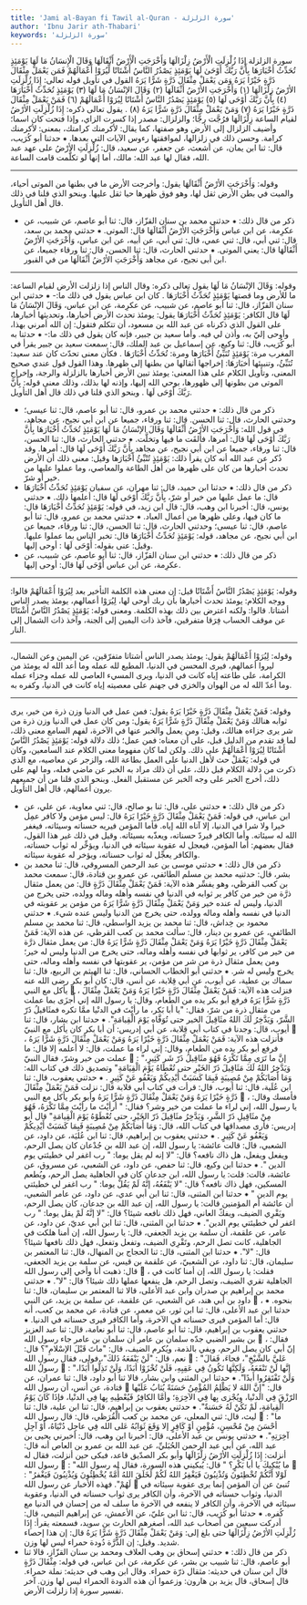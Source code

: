 ```yaml
---
title: 'Jami al-Bayan fi Tawil al-Quran - سورة الزلزلة'
author: 'Ibnu Jarir ath-Thabari'
keywords: 'سورة الزلزلة'
---
```


سورة الزلزلة
إِذَا زُلْزِلَتِ الْأَرْضُ زِلْزَالَهَا
وَأَخْرَجَتِ الْأَرْضُ أَثْقَالَهَا
وَقَالَ الْإِنسَانُ مَا لَهَا
يَوْمَئِذٍ تُحَدِّثُ أَخْبَارَهَا
بِأَنَّ رَبَّكَ أَوْحَىٰ لَهَا
يَوْمَئِذٍ يَصْدُرُ النَّاسُ أَشْتَاتًا لِّيُرَوْا أَعْمَالَهُمْ
فَمَن يَعْمَلْ مِثْقَالَ ذَرَّةٍ خَيْرًا يَرَهُ
وَمَن يَعْمَلْ مِثْقَالَ ذَرَّةٍ شَرًّا يَرَهُ
القول في تأويل قوله تعالى: إِذَا زُلْزِلَتِ الأرْضُ زِلْزَالَهَا (١) وَأَخْرَجَتِ الأرْضُ أَثْقَالَهَا (٢) وَقَالَ الإنْسَانُ مَا لَهَا (٣) يَوْمَئِذٍ تُحَدِّثُ أَخْبَارَهَا (٤) بِأَنَّ رَبَّكَ أَوْحَى لَهَا (٥) يَوْمَئِذٍ يَصْدُرُ النَّاسُ أَشْتَاتًا لِيُرَوْا أَعْمَالَهُمْ (٦) فَمَنْ يَعْمَلْ مِثْقَالَ ذَرَّةٍ خَيْرًا يَرَهُ (٧) وَمَنْ يَعْمَلْ مِثْقَالَ ذَرَّةٍ شَرًّا يَرَهُ (٨) 
.
يقول تعالى ذكره:
إِذَا زُلْزِلَتِ الأرْضُ
لقيام الساعة
زِلْزَالَهَا
فرُجَّت رجًّا؛ والزلزال: مصدر إذا كسرت الزاي، وإذا فتحت كان اسما؛ وأضيف الزلزال إلى الأرض وهو صفتها، كما يقال: لأكرمنك كرامتك، بمعنى: لأكرمنك كرامة. وحسن ذلك في زلزالها، لموافقتها رءوس الآيات التي بعدها.
⁕ حدثنا أبو كُرَيب، قال: ثنا ابن يمان، عن أشعث، عن جعفر، عن سعيد، قال:
زُلْزِلَتِ الأرْضُ
على عهد عبد الله، فقال لها عبد الله: مالك، أما إنها لو تكلَّمت قامت الساعة.
* * *
وقوله:
وَأَخْرَجَتِ الأرْضُ أَثْقَالَهَا
يقول: وأخرجت الأرض ما في بطنها من الموتى أحياء، والميت في بطن الأرض ثقل لها، وهو فوق ظهرها حيا ثقل عليها.
وبنحو الذي قلنا في ذلك قال أهل التأويل.
* ذكر من قال ذلك:
⁕ حدثني محمد بن سنان القزّاز، قال: ثنا أبو عاصم، عن شبيب، عن عكرِمة، عن ابن عباس
وَأَخْرَجَتِ الأرْضُ أَثْقَالَهَا
قال: الموتى.
⁕ حدثني محمد بن سعد، قال: ثني أبي، قال: ثني عمي، قال: ثني أبي، عن أبيه، عن ابن عباس،
وَأَخْرَجَتِ الأرْضُ أَثْقَالَهَا
قال: يعني الموتى.
⁕ حدثني الحارث، قال: ثنا الحسن، قال: ثنا ورقاء جميعا، عن ابن أبى نجيح، عن مجاهد
وَأَخْرَجَتِ الأرْضُ أَثْقَالَهَا
من في القبور.
* * *
وقوله:
وَقَالَ الإنْسَانُ مَا لَهَا
يقول تعالى ذكره: وقال الناس إذا زلزلت الأرض لقيام الساعة: ما للأرض وما قصتها
يَوْمَئِذٍ تُحَدِّثُ أَخْبَارَهَا
.
كان ابن عباس يقول في ذلك ما:-
⁕ حدثني ابن سنان القزّاز، قال: ثنا أبو عاصم، عن شبيب، عن عكرِمة، عن ابن عباس،
وَقَالَ الإنْسَانُ مَا لَهَا
قال الكافر:
يَوْمَئِذٍ تُحَدِّثُ أَخْبَارَهَا
يقول: يومئذ تحدث الأرض أخبارها، وتحديثها أخبارها، على القول الذي ذكرناه عن عبد الله بن مسعود، أن تتكلم فتقول: إن الله أمرني بهذا، وأوحى إليّ به، وأذن لي فيه.
وأما سعيد بن جبير، فإنه كان يقول في ذلك ما:-
⁕ حدثنا به أبو كُرَيب، قال: ثنا وكيع، عن إسماعيل بن عبد الملك، قال: سمعت سعيد بن جبير يقرأ في المغرب مرة:
يَوْمَئِذٍ تُنَبِّئُ أَخْبَارَها
ومرة:
تُحَدِّثُ أَخْبَارَهَا
.
فكأن معنى تحدّث كان عند سعيد: تُنَبِّئُ، وتنبيئها أخبَارَهَا: إخراجها أثقالها من بطنها إلى ظهرها. وهذا القول قول عندي صحيح المعنى، وتأويل الكلام على هذا المعنى: يومئذ تبين الأرض أخبارها بالزلزلة والرجة، وإخراج الموتى من بطونها إلى ظهورها، بوحي الله إليها، وإذنه لها بذلك، وذلك معنى قوله:
بِأَنَّ رَبَّكَ أَوْحَى لَهَا
.
وبنحو الذي قلنا في ذلك قال أهل التأويل.
* ذكر من قال ذلك:
⁕ حدثني محمد بن عمرو، قال: ثنا أبو عاصم، قال: ثنا عيسى؛ وحدثني الحارث، قال: ثنا الحسن. قال: ثنا ورقاء، جميعا عن ابن أبي نجيح، عن مجاهد، في قول الله:
وَأَخْرَجَتِ الأرْضُ أَثْقَالَهَا وَقَالَ الإنْسَانُ مَا لَهَا يَوْمَئِذٍ تُحَدِّثُ أَخْبَارَهَا بِأَنَّ رَبَّكَ أَوْحَى لَهَا
قال: أمرها، فألقَت ما فيها وتخلَّت.
⁕ حدثني الحارث، قال: ثنا الحسن، قال: ثنا ورقاء، جميعا عن ابن أبي نجيح، عن مجاهد
بِأَنَّ رَبَّكَ أَوْحَى لَهَا
قال: أمرها.
وقد ذُكر عن عبد الله أنه كان يقرأ ذلك:
يَوْمَئِذٍ تُنْبِّئُ أَخْبَارَها
وقيل: معنى ذلك أن الأرض تحدث أخبارها من كان على ظهرها من أهل الطاعة والمعاصي، وما عملوا عليها من خير أو شرّ.
* ذكر من قال ذلك:
⁕ حدثنا ابن حميد، قال: ثنا مهران، عن سفيان
يَوْمَئِذٍ تُحَدِّثُ أَخْبَارَهَا
قال: ما عمل عليها من خير أو شرّ،
بِأَنَّ رَبَّكَ أَوْحَى لَهَا
قال: أعلمها ذلك.
⁕ حدثني يونس، قال: أخبرنا ابن وهب، قال: قال ابن زيد، في قوله:
يَوْمَئِذٍ تُحَدِّثُ أَخْبَارَهَا
قال: ما كان فيها، وعلى ظهرها من أعمال العباد.
⁕ حدثني محمد بن عمرو، قال: ثنا أبو عاصم، قال: ثنا عيسى؛ وحدثني الحارث، قال: ثنا الحسن، قال: ثنا ورقاء، جميعا عن ابن أبي نجيح، عن مجاهد، قوله:
يَوْمَئِذٍ تُحَدِّثُ أَخْبَارَهَا
قال: تخبر الناس بما عملوا عليها.
وقيل: عنى بقوله:
أَوْحَى لَهَا
: أوحى إليها.
* ذكر من قال ذلك:
⁕ حدثني ابن سنان القزّاز، قال: ثنا أبو عاصم، عن شبيب، عن عكرِمة، عن ابن عباس
أَوْحَى لَهَا
قال: أوحى إليها.
* * *
وقوله:
يَوْمَئِذٍ يَصْدُرُ النَّاسُ أَشْتَاتًا
قيل: إن معنى هذه الكلمة التأخير بعد
لِيُرَوْا أَعْمَالَهُمْ
قالوا: ووجه الكلام: يومئذ تحدث أخبارها بأن ربك أوحى لها، لِيُرَوْا أعمالهم، يومئذ يصدر الناس أشتاتا. قالوا: ولكنه اعترض بين ذلك بهذه الكلمة.
ومعنى قوله:
يَوْمَئِذٍ يَصْدُرُ النَّاسُ أَشْتَاتًا
عن موقف الحساب فِرَقا متفرقين، فآخذ ذات اليمين إلى الجنة، وآخذ ذات الشمال إلى النار.
* * *
وقوله:
لِيُرَوْا أَعْمَالَهُمْ
يقول: يومئذ يصدر الناس أشتاتا متفرّقين، عن اليمين وعن الشمال، ليروا أعمالهم، فيرى المحسن في الدنيا، المطيع لله عمله وما أعد الله له يومئذ من الكرامة، على طاعته إياه كانت في الدنيا، ويرى المسيء العاصي لله عمله وجزاء عمله وما أعدّ الله له من الهوان والخزي في جهنم على معصيته إياه كانت في الدنيا، وكفره به.
* * *
وقوله:
فَمَنْ يَعْمَلْ مِثْقَالَ ذَرَّةٍ خَيْرًا يَرَهُ
يقول: فمن عمل في الدنيا وزن ذرة من خير، يرى ثوابه هنالك
وَمَنْ يَعْمَلْ مِثْقَالَ ذَرَّةٍ شَرًّا يَرَهُ
يقول: ومن كان عمل في الدنيا وزن ذرة من شر يرى جزاءه هنالك، وقيل: ومن يعمل والخبر عنها في الآخرة، لفهم السامع معنى ذلك، لما قد تقدم من الدليل قبل، على أن معناه: فمن عمل؛ ذلك دلالة قوله:
يَوْمَئِذٍ يَصْدُرُ النَّاسُ أَشْتَاتًا لِيُرَوْا أَعْمَالَهُمْ
على ذلك. ولكن لما كان مفهوما معنى الكلام عند السامعين، وكان في قوله:
يَعْمَلْ
حث لأهل الدنيا على العمل بطاعة الله، والزجر عن معاصيه، مع الذي ذكرت من دلالة الكلام قبل ذلك، على أن ذلك مراد به الخبر عن ماضي فعله، وما لهم على ذلك، أخرج الخبر على وجه الخبر عن مستقبل الفعل.
وبنحو الذي قلنا من أن جميعهم يرون أعمالهم، قال أهل التأويل.
* ذكر من قال ذلك:
⁕ حدثني على، قال: ثنا بو صالح، قال: ثني معاوية، عن علي، عن ابن عباس، في قوله:
فَمَنْ يَعْمَلْ مِثْقَالَ ذَرَّةٍ خَيْرًا يَرَهُ
قال: ليس مؤمن ولا كافر عمِل خيرا ولا شرا في الدنيا، إلا آتاه الله إياه. فأما المؤمن فيريه حسناته وسيئاته، فيغفر الله له سيئاته. وأما الكافر فيردّ حسناته، ويعذّبه بسيئاته. وقيل في ذلك غير هذا القول، فقال بعضهم: أما المؤمن، فيعجل له عقوبة سيئاته في الدنيا، ويؤخِّر له ثواب حسناته، والكافر يعجِّل له ثواب حسناته، ويؤخر له عقوبة سيئاته.
* ذكر من قال ذلك:
⁕ حدثني موسى بن عبد الرحمن المسروقي، قال: ثنا محمد بن بشر، قال: حدثنيه محمد بن مسلم الطائفي، عن عمرو بن قتادة، قال: سمعت محمد بن كعب القرظي، وهو يفسِّر هذه الآية:
فَمَنْ يَعْمَلْ مِثْقَالَ ذَرَّةٍ
قال: من يعمل مثقال ذرَّة من خير من كافر ير ثوابه في الدنيا في نفسه وأهله وماله وولده، حتى يخرج من الدنيا، وليس له عنده خير
وَمَنْ يَعْمَلْ مِثْقَالَ ذَرَّةٍ شَرًّا يَرَهُ
من مؤمن ير عقوبته في الدنيا في نفسه وأهله وماله وولده، حتى يخرج من الدنيا وليس عنده شيء.
⁕ حدثني محمود بن خِداش، قال: ثنا محمد بن يزيد الواسطي، قال: ثنا محمد بن مسلم الطائفي، عن عمرو بن دينار، قال: سألت محمد بن كعب القرظي، عن هذه الآية:
فَمَنْ يَعْمَلْ مِثْقَالَ ذَرَّةٍ خَيْرًا يَرَهُ وَمَنْ يَعْمَلْ مِثْقَالَ ذَرَّةٍ شَرًّا يَرَهُ
قال: من يعمل مثقال ذرَّة من خير من كافر، ير ثوابها في نفسه وأهله وماله، حتى يخرج من الدنيا وليس له خير؛ ومن يعمل مثقال ذرة من شر من مؤمن، ير عقوبتها في نفسه وأهله وماله، حتى يخرج وليس له شر.
⁕ حدثني أبو الخطاب الحساني، قال: ثنا الهيثم بن الربيع، قال: ثنا سماك بن عطية، عن أيوب، عن أبي قِلابة، عن أنس، قال: كان أبو بكر رضى الله عنه يأكل مع النبي

، فنزلت هذه الآية:
فَمَنْ يَعْمَلْ مِثْقَالَ ذَرَّةٍ خَيْرًا يَرَهُ وَمَنْ يَعْمَلْ مِثْقَالَ ذَرَّةٍ شَرًّا يَرَهُ
فرفع أبو بكر يده من الطعام، وقال: يا رسول الله إني أُجزَى بما عملت من مثقال ذرة من شرّ، فقال: "يا أبا بَكر، ما رأيْتَ في الدنْيا ممَّا تكره فمثَاقيلُ ذَرّ الشَّرّ، وَيَدَّخِرُ لَكَ اللهُ مثَاقِيلَ الخير حتى تُوَفَّاه يَوْمَ الْقِيامَةِ".
⁕ حدثنا ابن بشار، قال: ثنا أيوب، قال: وجدنا في كتاب أبي قِلابة، عن أبي إدريس: أن أبا بكر كان يأكل مع النبيّ

، فأنزلت هذه الآية:
فَمَنْ يَعْمَلْ مِثْقَالَ ذَرَّةٍ خَيْرًا يَرَهُ وَمَنْ يَعْمَلْ مِثْقَالَ ذَرَّةٍ شَرًّا يَرَهُ
فرفع أبو بكر يده من الطعام، وقال: إني لراء ما عملت، قال: لا أعلمه إلا قال: ما عملت من خير وشرّ، فقال النبيّ

: "إنَّ ما تَرَى مِمَّا تَكْرَهُ فَهُوَ مثَاقِيلُ ذَرّ شَر كَثِيرٍ، وَيَدَّخِرُ اللهُ لَكَ مَثَاقِيلَ ذَرّ الخَيْرِ حتى تُعْطَاهُ يَوْمَ الْقِيَامَةِ" وتصديق ذلك في كتاب الله:
وَمَا أَصَابَكُمْ مِنْ مُصِيبَةٍ فَبِمَا كَسَبَتْ أَيْدِيكُمْ وَيَعْفُو عَنْ كَثِيرٍ
.
⁕ حدثني يعقوب، قال: ثنا ابن عُلَية، قال: ثنا أيوب، قال: قرأت في كتاب أبي قلابة قال: نزلت
فَمَنْ يَعْمَلْ مِثْقَالَ ذَرَّةٍ خَيْرًا يَرَهُ وَمَنْ يَعْمَلْ مِثْقَالَ ذَرَّةٍ شَرًّا يَرَهُ
وأبو بكر يأكل مع النبي

، فأمسك وقال: يا رسول الله، إني لراء ما عملت من خير وشر؟ فقال: " أرأيْتَ ما رأيْتَ مِمَّا تَكْرَهُ، فَهُوَ مِنْ مثَاقِيلِ ذَرّ الشَّرِ، وَيَدَّخِرُ مثَاقِيلَ ذَرّ الخَيْرِ، حتى تُعْطَوْهُ يَوْمَ الْقِيامَةِ" قال أبو إدريس: فأرى مصداقها في كتاب الله، قال:
وَمَا أَصَابَكُمْ مِنْ مُصِيبَةٍ فَبِمَا كَسَبَتْ أَيْدِيكُمْ وَيَعْفُو عَنْ كَثِيرٍ
.
⁕ حدثني يعقوب بن إبراهيم، قال: ثنا ابن عُليَة، عن داود، عن الشعبي، قال: قالت عائشة: يا رسول الله، إن عبد الله بن جُدْعان كان يصل الرحم، ويفعل ويفعل، هل ذاك نافعه؟ قال: "لا إنه لم يقل يوما: " رب اغفر لي خطيئتي يوم الدين ".
⁕ حدثنا ابن وكيع، قال: ثنا حفص، عن داود، عن الشعبي، عن مسروق، عن عائشة، قالت: قلت: يا رسول الله، ابن جدعان كان في الجاهلية يصل الرحم، ويُطعم المسكين، فهل ذاك نافعه؟ قال: "لا يَنْفَعُهُ، إنَّهُ لَمْ يَقُلْ يوما: " رب اغفر لي خطيئتي يوم الدين "
⁕ حدثنا ابن المثنى، قال: ثنا ابن أبي عدي، عن داود، عن عامر الشعبي، أن عائشة أم المؤمنين قالت: يا رسول الله، إن عبد الله بن جدعان، كان يصل الرحم، ويَقْرِي الضيف، ويفكّ العاني، فهل ذلك نافعه شيئا؟ قال: "لا إنَّهُ لَمْ يقل يوما: " رب اغفر لي خطيئتي يوم الدين".
⁕ حدثنا ابن المثنى، قال: ثنا ابن أبي عديّ، عن داود، عن عامر، عن علقمة، أن سلمة بن يزيد الجعفي، قال: يا رسول الله، إن أمنا هلكت في الجاهلية، كانت تصل الرحم، وتَقْرِي الضيف، وتفعل وتفعل، فهل ذلك نافعها شيئا؟ قال: "لا".
⁕ حدثنا ابن المثنى، قال: ثنا الحجاج بن المنهال، قال: ثنا المعتمر بن سليمان، قال: ثنا داود، عن الشعبيّ، عن علقمة بن قيس، عن سلمة بن يزيد الجعفي، قال: ذهبت أنا وأخي إلى رسول الله

، فقلت: يا رسول الله، إن أمنا كانت في الجاهلية تقري الضيف، وتصل الرحم، هل ينفعها عملها ذلك شيئا؟ قال: "لا".
⁕ حدثني محمد بن إبراهيم بن صدران وابن عبد الأعلى، قالا ثنا المعتمر بن سليمان، قال: ثنا داود بن أبي هند، عن الشعبي، عن علقمة، عن سلمة بن يزيد، عن النبي

، بنحوه.
⁕ حدثنا ابن عبد الأعلى، قال: ثنا ابن ثور، عن معمر، عن قتادة، عن محمد بن كعب، أنه قال: أما المؤمن فيرى حسناته في الآخرة، وأما الكافر فيرى حسناته في الدنيا.
⁕ حدثني يعقوب بن إبراهيم، قال: ثنا أبو عاصم، قال: ثنا أبو نعامة، قال: ثنا عبد العزيز بن بشير الضبي جدّه سلمان بن عامر أن سلمان بن عامر جاء رسول الله

، فقال: إنّ أبي كان يصل الرحم، ويفي بالذمة، ويُكرم الضيف، قال: "ماتَ قَبْلَ الإسْلامِ"؟ قال: نعم، قال: "لَنْ يَنْفَعَهُ ذَلكَ"، فولى، فقال رسول الله

: "عَليَّ بالشَّيْخِ"، فجاءَ، فَقالَ رسولُ الله

: "إنَّها لَنْ تَنْفَعَهُ، وَلَكِنَّهَا تَكُونُ فِي عَقِبِهِ، فَلَنْ تُخْزَوْا أبَدًا، وَلَنْ تَذِلُّوا أَبَدًا، وَلَنْ تَفْتَقِرُوا أَبدًا".
⁕ حدثنا ابن المثنى وابن بشار، قالا ثنا أبو داود، قال: ثنا عمران، عن قتادة، عن أنس، أن رسول الله

قال: "إِنَّ اللهَ لا يَظْلِمُ المُؤْمِنُ حَسَنَةً يُثابُ عَلَيْها الرّزْقَ فِي الدنْيا، ويُجْزى بِها فِي الآخِرَةِ؛ وأمَّا الكافِرُ فَيُعْطِيهِ بِها فِي الدنْيا، فإذَا كَانَ يَوْمُ الْقِيامَةِ، لَمْ تَكُنْ لَهُ حَسَنةٌ".
⁕ حدثني يعقوب بن إبراهيم، قال: ثنا ابن علية، قال: ثنا ليث، قال: ثني المعلى، عن محمد بن كعب الْقُرَظي، قال: قال رسول الله

: "ما أحْسَنَ مِنْ مُحْسِنٍ، مُؤْمِنٍ أوْ كَافِرٍ إلا وَقَعَ ثَوَابُهُ عَلى الله فِي عاجِل دُنْيَاهُ، أَوْ آجِلِ آخِرَتِهِ".
⁕ حدثني يونس بن عبد الأعلى، قال: أخبرنا ابن وهب، قال: أخبرني يحيى بن عبد الله، عن أبي عبد الرحمن الحُبَليِّ، عن عبد الله بن عمرو بن العاص أنه قال: أنزلت:
إِذَا زُلْزِلَتِ الأرْضُ زِلْزَالَهَا
وأبو بكر الصدّيق قاعد، فبكى حين أنزلت، فقال له رسول الله

: "ما يُبْكِيكَ يا أبا بَكْرٍ؟ " قال: يُبكيني هذه السورة، فقال له رسول الله

: "لَوْلا أنَّكُمْ تُخْطِئونَ وَتُذْنِبُونَ فَيَغْفِرُ اللهُ لَكُمْ لَخَلَقَ اللهُ أُمَّةً يُخْطِئُونَ وَيُذْنِبُونَ فَيَغْفرُ لَهُمْ".
فهذه الأخبار عن رسول الله

تُنبئ عن أن المؤمن إنما يرى عقوبة سيئاته في الدنيا، وثواب حسناته في الآخرة، وأن الكافر يرى ثواب حسناته في الدنيا، وعقوبة سيئاته في الآخرة، وأن الكافر لا ينفعه في الآخرة ما سلف له من إحسان في الدنيا مع كُفره.
⁕ حدثنا أبو كُرَيب، قال: ثنا ابن عليّ، عن الأعمش، عن إبراهيم التيمي، قال: أدركت سبعين من أصحاب عبد الله، أصغرهم الحارث بن سويد، فسمعته يقرأ:
إِذَا زُلْزِلَتِ الأرْضُ زِلْزَالَهَا
حتى بلغ إلى:
وَمَنْ يَعْمَلْ مِثْقَالَ ذَرَّةٍ شَرًّا يَرَهُ
قال: إن هذا إحصاء شديد.
وقيل: إن الذَّرَّة دُودة حمراء ليس لها وزن.
* ذكر من قال ذلك:
⁕ حدثني إسحاق بن وهب العلاف ومحمد بن سنان القزّاز، قالا ثنا أبو عاصم، قال: ثنا شبيب بن بشر، عن عكرمة، عن ابن عباس، في قوله:
مِثْقَالَ ذَرَّةٍ
قال ابن سنان في حديثه: مثقال ذرّة حمراء. وقال ابن وهب في حديثه: نملة حمراء. قال إسحاق، قال يزيد بن هارون: وزعموا أن هذه الدودة الحمراء ليس لها وزن.
آخر تفسير سورة إذا زلزلت الأرض.